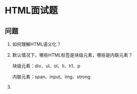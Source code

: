 # HTML面试题

## 问题

1. 如何理解HTML语义化？

2. 默认情况下，哪些HTML标签是块级元素，哪些是内联元素？

   块级元素：div、ul、ol、li、h1、p

   内联元素：span、input、img、strong

3. 